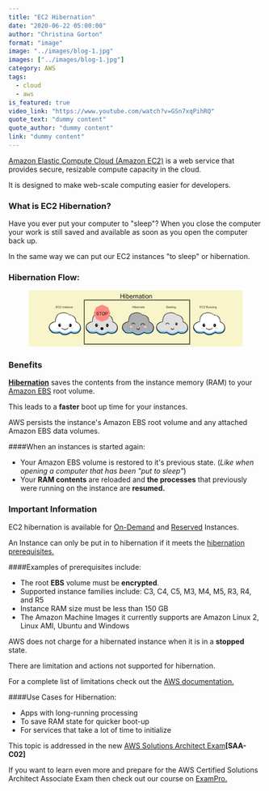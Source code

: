 ```yaml
---
title: "EC2 Hibernation"
date: "2020-06-22 05:00:00"
author: "Christina Gorton"
format: "image"
image: "../images/blog-1.jpg"
images: ["../images/blog-1.jpg"]
category: AWS
tags:
  - cloud
  - aws
is_featured: true
video_link: "https://www.youtube.com/watch?v=GSn7xqPihRQ"
quote_text: "dummy content"
quote_author: "dummy content"
link: "dummy content"
---
```


[Amazon Elastic Compute Cloud (Amazon EC2)](https://aws.amazon.com/ec2/) is a web service that provides secure, resizable compute capacity in the cloud.

It is designed to make web-scale computing easier for developers.

### What is EC2 Hibernation?

Have you ever put your computer to "sleep"?
When you close the computer your work is still saved and available as soon as you open the computer back up.

In the same way we can put our EC2 instances "to sleep" or hibernation.

### Hibernation Flow:

<div class="row mb-30">
    <div class="col-md-12">
        <figure>
            <img src="../images/clouds.jpg" alt="EC2 Hibernation flow"/>
        </figure>
    </div>
</div>

### Benefits

**[Hibernation](https://docs.aws.amazon.com/AWSEC2/latest/UserGuide/Hibernate.html)** saves the contents from the instance memory (RAM) to your [Amazon EBS](https://aws.amazon.com/ebs/?ebs-whats-new.sort-by=item.additionalFields.postDateTime&ebs-whats-new.sort-order=desc) root volume.

This leads to a **faster** boot up time for your instances.

AWS persists the instance's Amazon EBS root volume and any attached Amazon EBS data volumes.

####When an instances is started again:

- Your Amazon EBS volume is restored to it's previous state. (_Like when opening a computer that has been "put to sleep"_)
- Your **RAM contents** are reloaded and **the processes** that previously were running on the instance are **resumed.**

### Important Information

EC2 hibernation is available for [On-Demand](https://docs.aws.amazon.com/AWSEC2/latest/UserGuide/ec2-on-demand-instances.html) and [Reserved](https://aws.amazon.com/ec2/pricing/reserved-instances/) Instances.

An Instance can only be put in to hibernation if it meets the [hibernation prerequisites.](https://docs.aws.amazon.com/AWSEC2/latest/UserGuide/Hibernate.html#hibernating-prerequisites)

####Examples of prerequisites include:

- The root **EBS** volume must be **encrypted**.
- Supported instance families include: C3, C4, C5, M3, M4, M5, R3, R4, and R5
- Instance RAM size must be less than 150 GB
- The Amazon Machine Images it currently supports are Amazon Linux 2, Linux AMI, Ubuntu and Windows

AWS does not charge for a hibernated instance when it is in a **stopped** state.

There are limitation and actions not supported for hibernation.

For a complete list of limitations check out the [AWS documentation.](https://docs.aws.amazon.com/AWSEC2/latest/UserGuide/Hibernate.html#hibernating-not-supported)

####Use Cases for Hibernation:

- Apps with long-running processing
- To save RAM state for quicker boot-up
- For services that take a lot of time to initialize

This topic is addressed in the new [AWS Solutions Architect Exam](https://aws.amazon.com/certification/coming-soon/)**[SAA-C02]**

If you want to learn even more and prepare for the AWS Certified Solutions Architect Associate Exam then check out our course on [ExamPro.](https://www.exampro.co/aws-exam-solutions-architect-associate)
